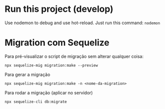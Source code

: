
# Run this project (develop)
Use nodemon to debug and use hot-reload. Just run this command:
`nodemon`

# Migration com Sequelize

Para pré-visualizar o script de migração sem alterar qualquer coisa:

`npx sequelize-mig migration:make --preview`

Para gerar a migração

`npx sequelize-mig migration:make -n <nome-da-migration>`

Para rodar a migração (aplicar no servidor)

`npx sequelize-cli db:migrate`